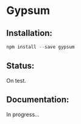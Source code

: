 # Gypsum

## Installation:

```js
npm install --save gypsum
```

## Status:

On test.

## Documentation:

In progress...